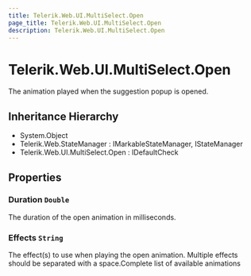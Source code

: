 ```yaml
---
title: Telerik.Web.UI.MultiSelect.Open
page_title: Telerik.Web.UI.MultiSelect.Open
description: Telerik.Web.UI.MultiSelect.Open
---
```


# Telerik.Web.UI.MultiSelect.Open

The animation played when the suggestion popup is opened.

## Inheritance Hierarchy

* System.Object
* Telerik.Web.StateManager : IMarkableStateManager, IStateManager
* Telerik.Web.UI.MultiSelect.Open : IDefaultCheck

## Properties

###  Duration `Double`

The duration of the open animation in milliseconds.

###  Effects `String`

The effect(s) to use when playing the open animation. Multiple effects should be separated with a space.Complete list of available animations

